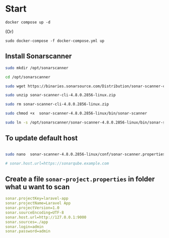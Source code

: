# Start

`docker compose up -d`

(Or)

`sudo docker-compose -f docker-compose.yml up`

## Install Sonarscanner

```bash
sudo mkdir /opt/sonarscanner

cd /opt/sonarscanner

sudo wget https://binaries.sonarsource.com/Distribution/sonar-scanner-cli/sonar-scanner-cli-4.8.0.2856-linux.zip

sudo unzip sonar-scanner-cli-4.8.0.2856-linux.zip

sudo rm sonar-scanner-cli-4.8.0.2856-linux.zip

sudo chmod +x  sonar-scanner-4.8.0.2856-linux/bin/sonar-scanner

sudo ln -s /opt/sonarscanner/sonar-scanner-4.8.0.2856-linux/bin/sonar-scanner /usr/local/bin/sonar-scanner
```

## To update default host

```bash

sudo nano  sonar-scanner-4.8.0.2856-linux/conf/sonar-scanner.properties

# sonar.host.url=https://sonarqube.example.com
```

## Create a file `sonar-project.properties` in folder what u want to scan

```yml
sonar.projectKey=laravel-app
sonar.projectName=Laravel App
sonar.projectVersion=1.0
sonar.sourceEncoding=UTF-8
sonar.host.url=http://127.0.0.1:9000
sonar.sources=./app
sonar.login=admin
sonar.password=admin
```
